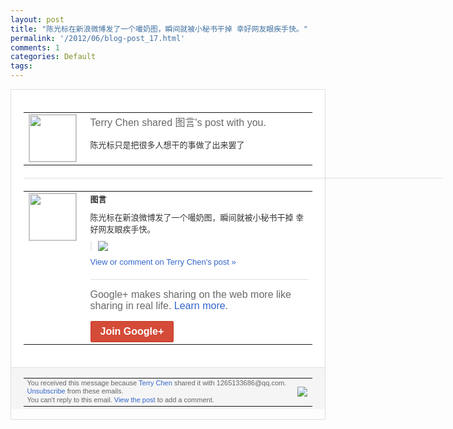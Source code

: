 ```yaml
---
layout: post
title: "陈光标在新浪微博发了一个嘬奶图，瞬间就被小秘书干掉 幸好网友眼疾手快。"
permalink: '/2012/06/blog-post_17.html'
comments: 1
categories: Default
tags: 
---
```

<div style="border:solid 1px #dfdfdf;color:#686868;font:13px Arial"><div style="background-color:#fff;padding:20px;"><table cellpadding="0" cellspacing="0"><tr><td style="padding-right:15px;vertical-align:top"><a href="https://plus.google.com/_/notifications/ngemlink?&amp;emid=CIiG-Nuk1bACFcELtQodhggAAA&amp;path=%2F108643996575278738906&amp;dt=1339936573623"><img height="75" src="https://lh3.googleusercontent.com/-KKRGTyJ5Bl0/AAAAAAAAAAI/AAAAAAAAEEY/jllxqER5dCk/s75-c-k-a/photo.jpg" style="border:solid 1px #cccccc;" width="75"/></a></td><td style="width:578px;color:#333;font:13px Arial;vertical-align:top;"><div style="color:#686868;font:16px Arial;;padding-bottom:15px">Terry Chen shared 图言's post with you.</div><div style="padding-bottom:10px">陈光标只是把很多人想干的事做了出来罢了</div></td></tr></table><div style="margin:20px 0;border-bottom:solid 1px #dfdfdf;width:670px;"></div><table cellpadding="0" cellspacing="0"><tr><td style="padding-right:15px;vertical-align:top"><a href="https://plus.google.com/_/notifications/ngemlink?&amp;emid=CIiG-Nuk1bACFcELtQodhggAAA&amp;path=%2F101235315242256641385&amp;dt=1339936573623"><img height="75" src="https://lh4.googleusercontent.com/-Bs6ZkyGXldU/AAAAAAAAAAI/AAAAAAAAGhA/jM8az3kT08I/s75-c-k-a/photo.jpg" style="border:solid 1px #cccccc;" width="75"/></a></td><td style="width:578px;color:#333;font:13px Arial;vertical-align:top;"><div style="font-weight:bold;padding-bottom:10px">图言</div><div style="padding-bottom:10px">陈光标在新浪微博发了一个嘬奶图，瞬间就被<wbr/>小秘书干掉 幸好网友眼疾手快。</div><div style="margin-bottom:10px;padding-left:10px; border-left:2px solid #EAEAEA"><span style="margin-right:5px"><a href="https://plus.google.com/_/notifications/ngemlink?&amp;emid=CIiG-Nuk1bACFcELtQodhggAAA&amp;path=%2F108643996575278738906%2Fposts%2FAvfH5LdtetH%3Fgpinv%3DAMIXal8wUYC83AuMdM6SamrWKWn3a-2oAauGeV-HIan1y3jQChXlfxeCiiRkGz66acpIl1l7oKo_qzl8sM1v1RLHh0WlrL19HyMxulRSW6Jp_lUemeyrfrQ&amp;dt=1339936573623" style="zSoyz;"><img border="0" src="https://lh5.googleusercontent.com/-C6F6bsVrjo4/T6sC_NZNNrI/AAAAAAAAFiI/F4ofeyWdxsQ/h120/2.jpg" style="max-height:200px;max-width:275px"/></a></span></div><a href="https://plus.google.com/_/notifications/ngemlink?&amp;emid=CIiG-Nuk1bACFcELtQodhggAAA&amp;path=%2F108643996575278738906%2Fposts%2FAvfH5LdtetH%3Fgpinv%3DAMIXal8wUYC83AuMdM6SamrWKWn3a-2oAauGeV-HIan1y3jQChXlfxeCiiRkGz66acpIl1l7oKo_qzl8sM1v1RLHh0WlrL19HyMxulRSW6Jp_lUemeyrfrQ&amp;dt=1339936573623" style="color:#3366CC;text-decoration:none;">View or comment on Terry Chen's post »</a><div style="margin-top:20px;border-top:solid 1px #dfdfdf"><div style="padding:15px 0;color:#686868;font:16px Arial;">Google+ makes sharing on the web more like sharing in real life. <a href="http://www.google.com/+/learnmore/" style="color:#3366CC;text-decoration:none;">Learn more</a>.</div><a href="https://plus.google.com/_/notifications/ngemlink?&amp;emid=CIiG-Nuk1bACFcELtQodhggAAA&amp;path=%2F%3Fgpinv%3DAMIXal8wUYC83AuMdM6SamrWKWn3a-2oAauGeV-HIan1y3jQChXlfxeCiiRkGz66acpIl1l7oKo_qzl8sM1v1RLHh0WlrL19HyMxulRSW6Jp_lUemeyrfrQ&amp;dt=1339936573623" style="display:inline-block;padding:7px 15px;background-color:#d44b38; color:#fff;font-size:16px; font-weight:bold;border-radius:2px;border:solid 1px #c43b28; white-space:nowrap;text-decoration:none">Join Google+</a></div></td></tr></table></div><div style="border-top:solid 1px #dfdfdf;padding:0 20px; background-color:#f5f5f5"><table cellpadding="0" cellspacing="0" style="height:50px"><tbody><tr><td style="vertical-align:middle;width:100%; color:#636363;font:11px Arial; line-height:120%">You received this message because <a href="https://plus.google.com/_/notifications/ngemlink?&amp;emid=CIiG-Nuk1bACFcELtQodhggAAA&amp;path=%2F108643996575278738906%3Fgpinv%3DAMIXal8wUYC83AuMdM6SamrWKWn3a-2oAauGeV-HIan1y3jQChXlfxeCiiRkGz66acpIl1l7oKo_qzl8sM1v1RLHh0WlrL19HyMxulRSW6Jp_lUemeyrfrQ&amp;dt=1339936573623" style="color:#3366CC;text-decoration:none;">Terry Chen</a> shared it with 1265133686@qq.com. <a href="https://plus.google.com/_/notifications/ngemlink?&amp;emid=CIiG-Nuk1bACFcELtQodhggAAA&amp;path=%2F_%2Fnonplus%2Femailsettings%3Fgpinv%3DAMIXal8wUYC83AuMdM6SamrWKWn3a-2oAauGeV-HIan1y3jQChXlfxeCiiRkGz66acpIl1l7oKo_qzl8sM1v1RLHh0WlrL19HyMxulRSW6Jp_lUemeyrfrQ%26est%3DADH5u8V4Q7BXdCz3W1LuTqa3nkCCWgKntBkBvnureYw-BYakk8MzaesDHaJLuqvA_Fhix5dWheAd1yYjCEZFTmCP2mEG2j2tiBbP4SXQHIk5d8id4C6amqDzEVVtKJFCIiErSes21_1P&amp;dt=1339936573623" style="color:#3366CC;text-decoration:none;">Unsubscribe</a> from these emails.<br/>You can't reply to this email. <a href="https://plus.google.com/_/notifications/ngemlink?&amp;emid=CIiG-Nuk1bACFcELtQodhggAAA&amp;path=%2F108643996575278738906%2Fposts%2FAvfH5LdtetH%3Fgpinv%3DAMIXal8wUYC83AuMdM6SamrWKWn3a-2oAauGeV-HIan1y3jQChXlfxeCiiRkGz66acpIl1l7oKo_qzl8sM1v1RLHh0WlrL19HyMxulRSW6Jp_lUemeyrfrQ&amp;dt=1339936573623" style="color:#3366CC;text-decoration:none;">View the post</a> to add a comment.<br/></td><td><img src="https://ssl.gstatic.com/s2/oz/images/notifications/logo/google-plus-6617a72bb36cc548861652780c9e6ff1.png"/></td></tr></tbody></table></div></div>